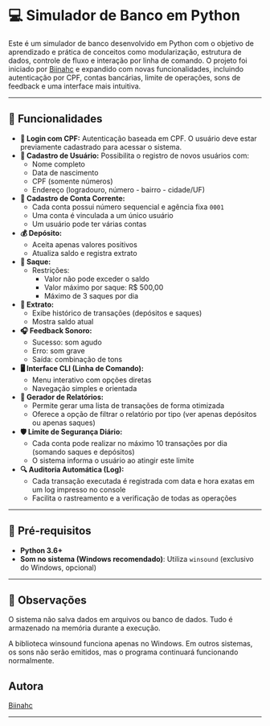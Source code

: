 # 💻 Simulador de Banco em Python

Este é um simulador de banco desenvolvido em Python com o objetivo de aprendizado e prática de conceitos como modularização, estrutura de dados, controle de fluxo e interação por linha de comando. O projeto foi iniciado por [Biinahc](https://github.com/biinahc) e expandido com novas funcionalidades, incluindo autenticação por CPF, contas bancárias, limite de operações, sons de feedback e uma interface mais intuitiva.

---

## 🚀 Funcionalidades

- **🔐 Login com CPF:** Autenticação baseada em CPF. O usuário deve estar previamente cadastrado para acessar o sistema.
- **📝 Cadastro de Usuário:** Possibilita o registro de novos usuários com:
  - Nome completo
  - Data de nascimento
  - CPF (somente números)
  - Endereço (logradouro, número - bairro - cidade/UF)
- **🏦 Cadastro de Conta Corrente:**
  - Cada conta possui número sequencial e agência fixa `0001`
  - Uma conta é vinculada a um único usuário
  - Um usuário pode ter várias contas
- **💰 Depósito:**
  - Aceita apenas valores positivos
  - Atualiza saldo e registra extrato
- **💸 Saque:**
  - Restrições:
    - Valor não pode exceder o saldo
    - Valor máximo por saque: R$ 500,00
    - Máximo de 3 saques por dia
- **📜 Extrato:**
  - Exibe histórico de transações (depósitos e saques)
  - Mostra saldo atual
- **🎧 Feedback Sonoro:**
  - Sucesso: som agudo
  - Erro: som grave
  - Saída: combinação de tons
- **🖥️ Interface CLI (Linha de Comando):**
  - Menu interativo com opções diretas
  - Navegação simples e orientada
- **📑 Gerador de Relatórios:**
  - Permite gerar uma lista de transações de forma otimizada
  - Oferece a opção de filtrar o relatório por tipo (ver apenas depósitos ou apenas saques)
- **🛡️ Limite de Segurança Diário:**
  - Cada conta pode realizar no máximo 10 transações por dia (somando saques e depósitos)
  - O sistema informa o usuário ao atingir este limite
- **🔍 Auditoria Automática (Log):**
  - Cada transação executada é registrada com data e hora exatas em um log impresso no console
  - Facilita o rastreamento e a verificação de todas as operações

---
## 🧰 Pré-requisitos

- **Python 3.6+**
- **Som no sistema (Windows recomendado)**: Utiliza `winsound` (exclusivo do Windows, opcional)

---

## 📢 Observações
O sistema não salva dados em arquivos ou banco de dados. Tudo é armazenado na memória durante a execução.

A biblioteca winsound funciona apenas no Windows. Em outros sistemas, os sons não serão emitidos, mas o programa continuará funcionando normalmente.

## Autora

[Biinahc](https://github.com/biinahc)

---